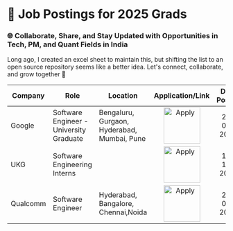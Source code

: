 # 🎯 Job Postings for 2025 Grads
### 🌐 Collaborate, Share, and Stay Updated with Opportunities in Tech, PM, and Quant Fields in India

Long ago, I created an excel sheet to maintain this, but shifting the list to an open source repository seems like a better idea. Let's connect, collaborate, and grow together 🚀

| Company | Role | Location | Application/Link | Date Posted | Specific Criteria |
| --- | --- | --- | :---: | :---: | :---: |
| Google | Software Engineer - University Graduate | Bengaluru, Gurgaon, Hyderabad, Mumbai, Pune | <a  href="https://www.google.com/about/careers/applications/jobs/results/123826017989993158-software-engineer-university-graduate-2025" ><img src="https://i.imgur.com/w6lyvuC.png" width="84" alt="Apply"></a> | 22-06-2024 | N/A |
| UKG | Software Engineering Interns | | <a  href="https://docs.google.com/forms/d/e/1FAIpQLSdnhRqbFCCEzdAMrR-1uRVOat0Rr67ncYiiJ8N4w89XEaMixQ/viewform?pli=1" ><img src="https://i.imgur.com/w6lyvuC.png" width="84" alt="Apply"></a> | 15-10-2024 | Women Only |
| Qualcomm | Software Engineer | Hyderabad, Bangalore, Chennai,Noida | <a  href="https://careers.qualcomm.com/careers/job/446700567694-2025-campus-hire-engineer-sw-hyderabad-telangana-india?domain=qualcomm.com" ><img src="https://i.imgur.com/w6lyvuC.png" width="84" alt="Apply"></a> | 29-09-2024 | N/A |
